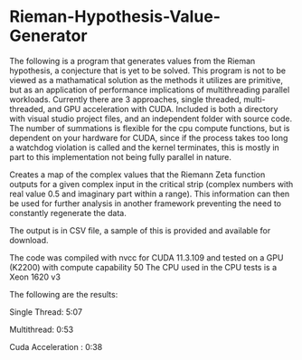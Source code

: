 # Rieman-Hypothesis-Value-Generator

The following is a program that generates values from the Rieman hypothesis, a conjecture that is yet to be solved. This program is not to be viewed as a mathamatical solution as the methods it utilizes are primitive, but as an application of performance implications of multithreading parallel workloads. Currently there are 3 approaches, single threaded, multi-threaded, and GPU acceleration with CUDA. Included is both a directory with visual studio project files, and an independent folder with source code. The number of summations is flexible for the cpu compute functions, but is dependent on your hardware for CUDA, since if the process takes too long a watchdog violation is called and the kernel terminates, this is mostly in part to this implementation not being fully parallel in nature.

Creates a map of the complex values that the Riemann Zeta function outputs for a given complex input in the critical strip (complex numbers with real value 0.5 and imaginary part within a range). This information can then be used for further analysis in another framework preventing the need to constantly regenerate the data.

The output is in CSV file, a sample of this is provided and available for download.


The code was compiled with nvcc for CUDA 11.3.109 and tested on a GPU (K2200) with compute capability 50
The CPU used in the CPU tests is a Xeon 1620 v3

The following are the results:

Single Thread: 5:07

Multithread: 0:53

Cuda Acceleration : 0:38


